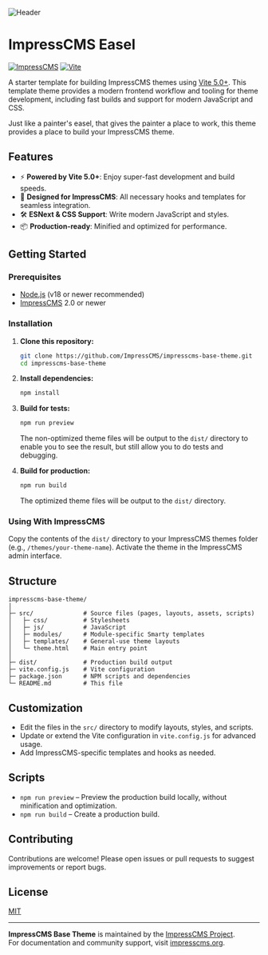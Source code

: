 ![Header](https://github.com/ImpressCMS/impresscms-base-theme/blob/main/easel-github-header-banner.png)
# ImpressCMS Easel

[![ImpressCMS](https://img.shields.io/badge/ImpressCMS-Theme-blue.svg)](https://www.impresscms.org/)
[![Vite](https://img.shields.io/badge/Vite-5.0+-yellow.svg)](https://vitejs.dev/)

A starter template for building ImpressCMS themes using [Vite 5.0+](https://vitejs.dev/). This template theme provides a modern frontend workflow and tooling for theme development, including fast builds and support for modern JavaScript and CSS.

Just like a painter's easel, that gives the painter a place to work, this theme provides a place to build your ImpressCMS theme.

## Features

- ⚡ **Powered by Vite 5.0+**: Enjoy super-fast development and build speeds.
- 🎨 **Designed for ImpressCMS**: All necessary hooks and templates for seamless integration.
- 🛠️ **ESNext & CSS Support**: Write modern JavaScript and styles.
- 📦 **Production-ready**: Minified and optimized for performance.

## Getting Started

### Prerequisites

- [Node.js](https://nodejs.org/) (v18 or newer recommended)
- [ImpressCMS](https://www.impresscms.org/) 2.0 or newer

### Installation

1. **Clone this repository:**

   ```bash
   git clone https://github.com/ImpressCMS/impresscms-base-theme.git
   cd impresscms-base-theme
   ```

2. **Install dependencies:**

   ```bash
   npm install
   ```
3. **Build for tests:**

   ```bash
   npm run preview
   ```

   The non-optimized theme files will be output to the `dist/` directory to enable you to see the result, but still allow you to do tests and debugging.


4. **Build for production:**

   ```bash
   npm run build
   ```

   The optimized theme files will be output to the `dist/` directory.

### Using With ImpressCMS

Copy the contents of the `dist/` directory to your ImpressCMS themes folder (e.g., `/themes/your-theme-name`). Activate the theme in the ImpressCMS admin interface.

## Structure

```
impresscms-base-theme/
│
├─ src/              # Source files (pages, layouts, assets, scripts)
│   ├─ css/          # Stylesheets
│   ├─ js/           # JavaScript
│   ├─ modules/      # Module-specific Smarty templates
│   ├─ templates/    # General-use theme layouts
│   └─ theme.html    # Main entry point
│
├─ dist/             # Production build output
├─ vite.config.js    # Vite configuration
├─ package.json      # NPM scripts and dependencies
└─ README.md         # This file
```

## Customization

- Edit the files in the `src/` directory to modify layouts, styles, and scripts.
- Update or extend the Vite configuration in `vite.config.js` for advanced usage.
- Add ImpressCMS-specific templates and hooks as needed.

## Scripts

- `npm run preview` – Preview the production build locally, without minification and optimization.
- `npm run build` – Create a production build.


## Contributing

Contributions are welcome! Please open issues or pull requests to suggest improvements or report bugs.

## License

[MIT](LICENSE)

---

**ImpressCMS Base Theme** is maintained by the [ImpressCMS Project](https://github.com/ImpressCMS).  
For documentation and community support, visit [impresscms.org](https://www.impresscms.org/).

